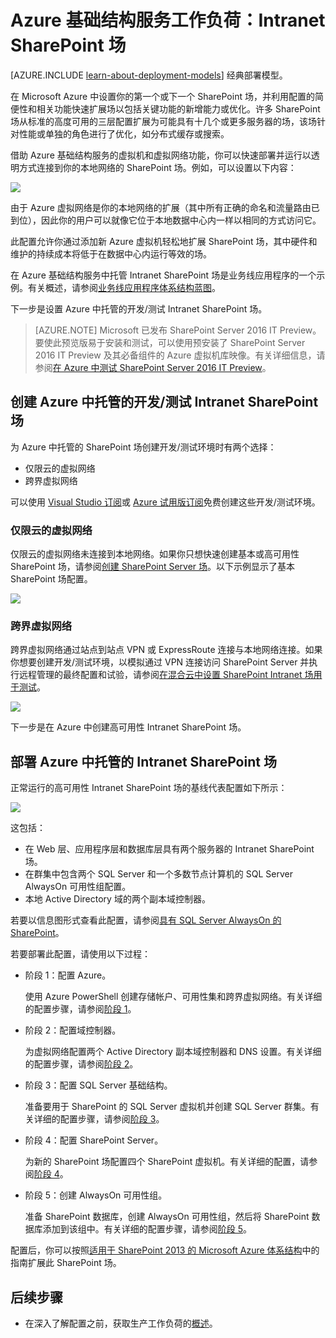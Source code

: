 <properties
	pageTitle="Azure 中的 SharePoint Server 2013 场 | Microsoft Azure"
	description="了解 Azure 中的 SharePoint Server 2013 场的价值、设置测试环境，以及部署高可用性配置。"
	services="virtual-machines"
	documentationCenter=""
	authors="JoeDavies-MSFT"
	manager="timlt"
	editor=""
	tags="azure-resource-manager"/>  


<tags
	ms.service="virtual-machines"
	ms.date="12/17/2015"
	wacn.date=""/>

# Azure 基础结构服务工作负荷：Intranet SharePoint 场

[AZURE.INCLUDE [learn-about-deployment-models](../includes/learn-about-deployment-models-rm-include.md)] 经典部署模型。

在 Microsoft Azure 中设置你的第一个或下一个 SharePoint 场，并利用配置的简便性和相关功能快速扩展场以包括关键功能的新增能力或优化。许多 SharePoint 场从标准的高度可用的三层配置扩展为可能具有十几个或更多服务器的场，该场针对性能或单独的角色进行了优化，如分布式缓存或搜索。

借助 Azure 基础结构服务的虚拟机和虚拟网络功能，你可以快速部署并运行以透明方式连接到你的本地网络的 SharePoint 场。例如，可以设置以下内容：

![](./media/virtual-machines-workload-intranet-sharepoint-farm/workload-spsqlao.png)

由于 Azure 虚拟网络是你的本地网络的扩展（其中所有正确的命名和流量路由已到位），因此你的用户可以就像它位于本地数据中心内一样以相同的方式访问它。

此配置允许你通过添加新 Azure 虚拟机轻松地扩展 SharePoint 场，其中硬件和维护的持续成本将低于在数据中心内运行等效的场。

在 Azure 基础结构服务中托管 Intranet SharePoint 场是业务线应用程序的一个示例。有关概述，请参阅[业务线应用程序体系结构蓝图](http://msdn.microsoft.com/dn630664)。

下一步是设置 Azure 中托管的开发/测试 Intranet SharePoint 场。

> [AZURE.NOTE] Microsoft 已发布 SharePoint Server 2016 IT Preview。要使此预览版易于安装和测试，可以使用预安装了 SharePoint Server 2016 IT Preview 及其必备组件的 Azure 虚拟机库映像。有关详细信息，请参阅[在 Azure 中测试 SharePoint Server 2016 IT Preview](http://azure.microsoft.com/blog/test-sharepoint-server-2016-it-preview-4/)。

## 创建 Azure 中托管的开发/测试 Intranet SharePoint 场

为 Azure 中托管的 SharePoint 场创建开发/测试环境时有两个选择：

- 仅限云的虚拟网络
- 跨界虚拟网络

可以使用 [Visual Studio 订阅](http://azure.microsoft.com/pricing/member-offers/msdn-benefits/)或 [Azure 试用版订阅](/pricing/1rmb-trial/)免费创建这些开发/测试环境。

### 仅限云的虚拟网络

仅限云的虚拟网络未连接到本地网络。如果你只想快速创建基本或高可用性 SharePoint 场，请参阅[创建 SharePoint Server 场](/documentation/articles/virtual-machines-sharepoint-farm-azure-preview)。以下示例显示了基本 SharePoint 场配置。

![](./media/virtual-machines-workload-intranet-sharepoint-farm/Non-HAFarm.png)

### 跨界虚拟网络

跨界虚拟网络通过站点到站点 VPN 或 ExpressRoute 连接与本地网络连接。如果你想要创建开发/测试环境，以模拟通过 VPN 连接访问 SharePoint Server 并执行远程管理的最终配置和试验，请参阅[在混合云中设置 SharePoint Intranet 场用于测试](../virtual-network/virtual-networks-setup-sharepoint-hybrid-cloud-testing.md)。

![](./media/virtual-machines-workload-intranet-sharepoint-farm/CreateSPFarmHybridCloud.png)

下一步是在 Azure 中创建高可用性 Intranet SharePoint 场。

## 部署 Azure 中托管的 Intranet SharePoint 场

正常运行的高可用性 Intranet SharePoint 场的基线代表配置如下所示：

![](./media/virtual-machines-workload-intranet-sharepoint-farm/workload-spsqlao.png)

这包括：

- 在 Web 层、应用程序层和数据库层具有两个服务器的 Intranet SharePoint 场。
- 在群集中包含两个 SQL Server 和一个多数节点计算机的 SQL Server AlwaysOn 可用性组配置。
- 本地 Active Directory 域的两个副本域控制器。

若要以信息图形式查看此配置，请参阅[具有 SQL Server AlwaysOn 的 SharePoint](http://go.microsoft.com/fwlink/?LinkId=394788)。

若要部署此配置，请使用以下过程：

- 阶段 1：配置 Azure。

	使用 Azure PowerShell 创建存储帐户、可用性集和跨界虚拟网络。有关详细的配置步骤，请参阅[阶段 1](/documentation/articles/virtual-machines-workload-intranet-sharepoint-phase1)。

- 阶段 2：配置域控制器。

	为虚拟网络配置两个 Active Directory 副本域控制器和 DNS 设置。有关详细的配置步骤，请参阅[阶段 2](/documentation/articles/virtual-machines-workload-intranet-sharepoint-phase2)。

- 阶段 3：配置 SQL Server 基础结构。

	准备要用于 SharePoint 的 SQL Server 虚拟机并创建 SQL Server 群集。有关详细的配置步骤，请参阅[阶段 3](/documentation/articles/virtual-machines-workload-intranet-sharepoint-phase3)。

- 阶段 4：配置 SharePoint Server。

	为新的 SharePoint 场配置四个 SharePoint 虚拟机。有关详细的配置，请参阅[阶段 4](/documentation/articles/virtual-machines-workload-intranet-sharepoint-phase4)。

- 阶段 5：创建 AlwaysOn 可用性组。

	准备 SharePoint 数据库，创建 AlwaysOn 可用性组，然后将 SharePoint 数据库添加到该组中。有关详细的配置步骤，请参阅[阶段 5](/documentation/articles/virtual-machines-workload-intranet-sharepoint-phase5)。

配置后，你可以按照[适用于 SharePoint 2013 的 Microsoft Azure 体系结构](http://technet.microsoft.com/library/dn635309.aspx)中的指南扩展此 SharePoint 场。

## 后续步骤

- 在深入了解配置之前，获取生产工作负荷的[概述](/documentation/articles/virtual-machines-workload-intranet-sharepoint-overview)。

<!---HONumber=Mooncake_Quality_Review_1215_2016-->